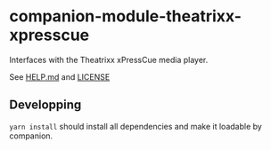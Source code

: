 # companion-module-theatrixx-xpresscue

Interfaces with the Theatrixx xPressCue media player.

See [HELP.md](./HELP.md) and [LICENSE](./LICENSE)

## Developping

`yarn install` should install all dependencies and make it loadable by companion.
